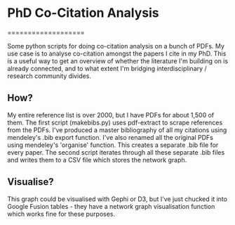 # PhD Co-Citation Analysis
===================

Some python scripts for doing co-citation analysis on a bunch of PDFs. My use case is to analyse co-citation amongst the papers I cite in my PhD. This is a useful way to get an overview of whether the literature I'm building on is already connected, and to what extent I'm bridging interdisciplinary / research community divides.

## How?
My entire reference list is over 2000, but I have PDFs for about 1,500 of them. The first script (makebibs.py) uses pdf-extract to scrape references from the PDFs. I've produced a master bibliography of all my citations using mendeley's .bib export function. I've also renamed all the original PDFs using mendeley's 'organise' function. This creates a separate .bib file for every paper. The second script iterates through all these separate .bib files and writes them to a CSV file which stores the network graph.

## Visualise?

This graph could be visualised with Gephi or D3, but I've just chucked it into Google Fusion tables - they have a network graph visualisation function which works fine for these purposes.
